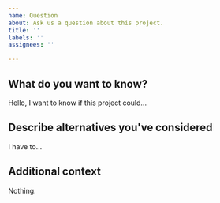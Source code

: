 ```yaml
---
name: Question
about: Ask us a question about this project.
title: ''
labels: ''
assignees: ''

---
```


## What do you want to know?

<!--A clear and concise description of what you want to know.-->
Hello, I want to know if this project could...

## Describe alternatives you've considered

<!--A clear and concise description of any alternative solutions or features you've considered.-->
I have to...

## Additional context

Nothing.

